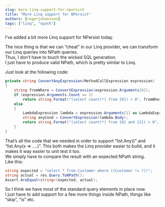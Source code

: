 ```yaml
---
slug: more-linq-support-for-npersist
title: "More Linq support for NPersist"
authors: [rogerjohansson]
tags: ["linq", "npath"]
---
```

I’ve added a bit more Linq support for NPersist today.

<!-- truncate -->

The nice thing is that we can “cheat” in our Linq provider, we can transform our Linq queries into NPath queries.  
Thus, I don’t have to touch the wicked SQL generation.  
I just have to produce valid NPath, which is pretty similar to Linq.

Just look at the following code:

```csharp
private string ConvertAnyExpression(MethodCallExpression expression)
{ 
    string fromWhere = ConvertExpression(expression.Arguments[0]);     
    if (expression.Arguments.Count == 1) 
        return string.Format("(select count(*) from {0}) > 0", fromWhere); 
    else 
    { 
        LambdaExpression lambda = expression.Arguments[1] as LambdaExpression; 
        string anyCond = ConvertExpression(lambda.Body); 
        return string.Format("(select count(*) from {0} and {1}) > 0", fromWhere,anyCond); 
    } 
} 
```

That’s all the code that we needed in order to support “list.Any()” and “list.Any(x =\> ….)”.
This both makes the Linq provider easier to build, and it makes it way easier to unit test it too.  
We simply have to compare the result with an expected NPath string.  
Like this:

```csharp
string expected = "select * from Customer where ((Customer != ?))";
string actual = res.Query.ToNPath(); 
Assert.AreEqual<string>(expected, actual);
```

So I think we have most of the standard query elements in place now.  
I just have to add support for a few more things inside NPath, things like “skip”, “is” etc.

